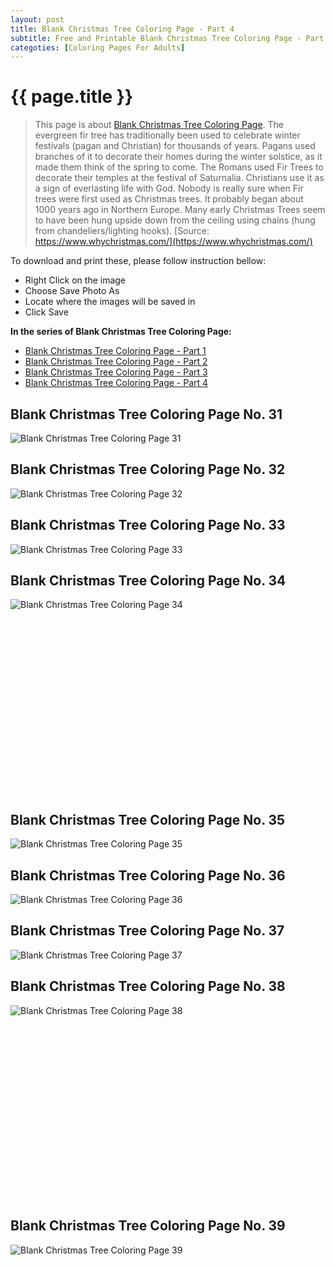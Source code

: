 ```yaml
---
layout: post
title: Blank Christmas Tree Coloring Page - Part 4
subtitle: Free and Printable Blank Christmas Tree Coloring Page - Part 4
categoties: [Coloring Pages For Adults]
---
```

{{ page.title }}
================
> This page is about [Blank Christmas Tree Coloring Page](https://freecoloringpages.github.io/). The evergreen fir tree has traditionally been used to celebrate winter festivals (pagan and Christian) for thousands of years. Pagans used branches of it to decorate their homes during the winter solstice, as it made them think of the spring to come. The Romans used Fir Trees to decorate their temples at the festival of Saturnalia. Christians use it as a sign of everlasting life with God. Nobody is really sure when Fir trees were first used as Christmas trees. It probably began about 1000 years ago in Northern Europe. Many early Christmas Trees seem to have been hung upside down from the ceiling using chains (hung from chandeliers/lighting hooks). [Source: https://www.whychristmas.com/](https://www.whychristmas.com/)

To download and print these, please follow instruction bellow:
* Right Click on the image 
* Choose Save Photo As 
* Locate where the images will be saved in 
* Click Save

**In the series of Blank Christmas Tree Coloring Page:**

* [Blank Christmas Tree Coloring Page - Part 1](https://freecoloringpages.github.io/2017/11/28/Blank-Christmas-Tree-Coloring-Page-part-1.html)
* [Blank Christmas Tree Coloring Page - Part 2](https://freecoloringpages.github.io/2017/11/28/Blank-Christmas-Tree-Coloring-Page-part-2.html)
* [Blank Christmas Tree Coloring Page - Part 3](https://freecoloringpages.github.io/2017/11/28/Blank-Christmas-Tree-Coloring-Page-part-3.html)
* [Blank Christmas Tree Coloring Page - Part 4](https://freecoloringpages.github.io/2017/11/28/Blank-Christmas-Tree-Coloring-Page-part-4.html)

## Blank Christmas Tree Coloring Page No. 31
![Blank Christmas Tree Coloring Page 31](https://freecoloringpages.github.io/img1/Blank-Christmas-Tree-Coloring-Page%20(31).jpg "Blank Christmas Tree Coloring Page 31")

## Blank Christmas Tree Coloring Page No. 32
![Blank Christmas Tree Coloring Page 32](https://freecoloringpages.github.io/img1/Blank-Christmas-Tree-Coloring-Page%20(32).jpg "Blank Christmas Tree Coloring Page 32")

## Blank Christmas Tree Coloring Page No. 33
![Blank Christmas Tree Coloring Page 33](https://freecoloringpages.github.io/img1/Blank-Christmas-Tree-Coloring-Page%20(33).jpg "Blank Christmas Tree Coloring Page 33")

## Blank Christmas Tree Coloring Page No. 34
![Blank Christmas Tree Coloring Page 34](https://freecoloringpages.github.io/img1/Blank-Christmas-Tree-Coloring-Page%20(34).jpg "Blank Christmas Tree Coloring Page 34")

<script async src="//pagead2.googlesyndication.com/pagead/js/adsbygoogle.js"></script><!-- Texxtonly --><ins class="adsbygoogle" style="display:inline-block;width:336px;height:280px" data-ad-client="ca-pub-6753140515841889" data-ad-slot="3207852233"></ins><script>(adsbygoogle = window.adsbygoogle || []).push({}); </script>

## Blank Christmas Tree Coloring Page No. 35
![Blank Christmas Tree Coloring Page 35](https://freecoloringpages.github.io/img1/Blank-Christmas-Tree-Coloring-Page%20(35).jpg "Blank Christmas Tree Coloring Page 35")

## Blank Christmas Tree Coloring Page No. 36
![Blank Christmas Tree Coloring Page 36](https://freecoloringpages.github.io/img1/Blank-Christmas-Tree-Coloring-Page%20(36).jpg "Blank Christmas Tree Coloring Page 36")

## Blank Christmas Tree Coloring Page No. 37
![Blank Christmas Tree Coloring Page 37](https://freecoloringpages.github.io/img1/Blank-Christmas-Tree-Coloring-Page%20(37).jpg "Blank Christmas Tree Coloring Page 37")

## Blank Christmas Tree Coloring Page No. 38
![Blank Christmas Tree Coloring Page 38](https://freecoloringpages.github.io/img1/Blank-Christmas-Tree-Coloring-Page%20(38).jpg "Blank Christmas Tree Coloring Page 38")

<script async src="//pagead2.googlesyndication.com/pagead/js/adsbygoogle.js"></script><!-- Texxtonly --><ins class="adsbygoogle" style="display:inline-block;width:336px;height:280px" data-ad-client="ca-pub-6753140515841889" data-ad-slot="3207852233"></ins><script>(adsbygoogle = window.adsbygoogle || []).push({}); </script>

## Blank Christmas Tree Coloring Page No. 39
![Blank Christmas Tree Coloring Page 39](https://freecoloringpages.github.io/img1/Blank-Christmas-Tree-Coloring-Page%20(39).jpg "Blank Christmas Tree Coloring Page 39")

